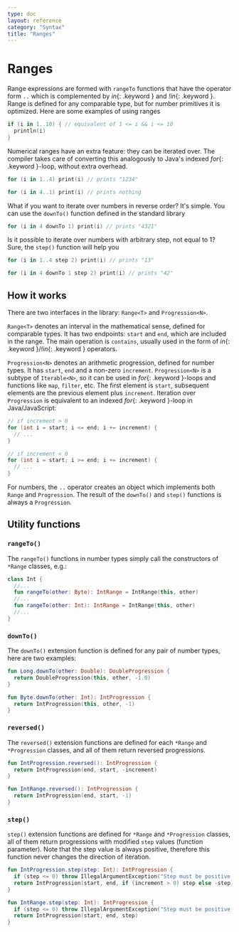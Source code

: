 ```yaml
---
type: doc
layout: reference
category: "Syntax"
title: "Ranges"
---
```


# Ranges

Range expressions are formed with `rangeTo` functions that have the operator form `..` which is complemented by *in*{: .keyword } and *!in*{: .keyword }.
Range is defined for any comparable type, but for number primitives it is optimized. Here are some examples of using ranges

``` kotlin
if (i in 1..10) { // equivalent of 1 <= i && i <= 10
  println(i)
}
```

Numerical ranges have an extra feature: they can be iterated over.
The compiler takes care of converting this analogously to Java's indexed *for*{: .keyword }-loop, without extra overhead.

``` kotlin
for (i in 1..4) print(i) // prints "1234"

for (i in 4..1) print(i) // prints nothing
```

What if you want to iterate over numbers in reverse order? It's simple. You can use the `downTo()` function defined in the standard library

``` kotlin
for (i in 4 downTo 1) print(i) // prints "4321"
```

Is it possible to iterate over numbers with arbitrary step, not equal to 1? Sure, the `step()` function will help you

``` kotlin
for (i in 1..4 step 2) print(i) // prints "13"

for (i in 4 downTo 1 step 2) print(i) // prints "42"
```


## How it works

There are two interfaces in the library: `Range<T>` and `Progression<N>`.

`Range<T>` denotes an interval in the mathematical sense, defined for comparable types.
It has two endpoints: `start` and `end`, which are included in the range.
The main operation is `contains`, usually used in the form of *in*{: .keyword }/*!in*{: .keyword } operators.

`Progression<N>` denotes an arithmetic progression, defined for number types.
It has `start`, `end` and a non-zero `increment`.
`Progression<N>` is a subtype of `Iterable<N>`, so it can be used in *for*{: .keyword }-loops and functions like `map`, `filter`, etc.
The first element is `start`, subsequent elements are the previous element plus `increment`.
Iteration over `Progression` is equivalent to an indexed *for*{: .keyword }-loop in Java/JavaScript:

``` java
// if increment > 0
for (int i = start; i <= end; i += increment) {
  // ...
}
```

``` java
// if increment < 0
for (int i = start; i >= end; i += increment) {
  // ...
}
```

For numbers, the `..` operator creates an object which implements both `Range` and `Progression`.
The result of the `downTo()` and `step()` functions is always a `Progression`.

## Utility functions

### `rangeTo()`

The `rangeTo()` functions in number types simply call the constructors of `*Range` classes, e.g.:

``` kotlin
class Int {
  //...
  fun rangeTo(other: Byte): IntRange = IntRange(this, other)
  //...
  fun rangeTo(other: Int): IntRange = IntRange(this, other)
  //...
}
```

### `downTo()`

The `downTo()` extension function is defined for any pair of number types, here are two examples:

``` kotlin
fun Long.downTo(other: Double): DoubleProgression {
  return DoubleProgression(this, other, -1.0)
}

fun Byte.downTo(other: Int): IntProgression {
  return IntProgression(this, other, -1)
}
```

### `reversed()`

The `reversed()` extension functions are defined for each `*Range` and `*Progression` classes, and all of them return reversed progressions.

``` kotlin
fun IntProgression.reversed(): IntProgression {
  return IntProgression(end, start, -increment)
}

fun IntRange.reversed(): IntProgression {
  return IntProgression(end, start, -1)
}
```

### `step()`

`step()` extension functions are defined for `*Range` and `*Progression` classes,
all of them return progressions with modified `step` values (function parameter).
Note that the step value is always positive, therefore this function never changes the direction of iteration.

``` kotlin
fun IntProgression.step(step: Int): IntProgression {
  if (step <= 0) throw IllegalArgumentException("Step must be positive, was: $step")
  return IntProgression(start, end, if (increment > 0) step else -step)
}

fun IntRange.step(step: Int): IntProgression {
  if (step <= 0) throw IllegalArgumentException("Step must be positive, was: $step")
  return IntProgression(start, end, step)
}
```
